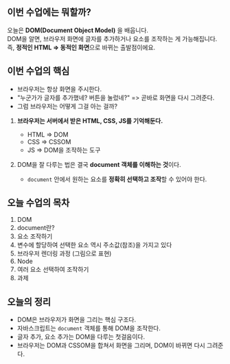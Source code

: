 ## 이번 수업에는 뭐할까?

오늘은 **DOM(Document Object Model)** 을 배웁니다.  
DOM을 알면, 브라우저 화면에 글자를 추가하거나 요소를 조작하는 게 가능해집니다.  
즉, **정적인 HTML => 동적인 화면**으로 바뀌는 출발점이에요.

## 이번 수업의 핵심

- 브라우저는 항상 화면을 주시한다.
- "누군가가 글자를 추가했네? 버튼을 눌렀네?" => 곧바로 화면을 다시 그려준다.
- 그럼 브라우저는 어떻게 그걸 아는 걸까?

1. **브라우저는 서버에서 받은 HTML, CSS, JS를 기억해둔다.**

   - HTML => DOM
   - CSS => CSSOM
   - JS => DOM을 조작하는 도구

2. DOM을 잘 다루는 법은 결국 **document 객체를 이해하는 것**이다.

   - `document` 안에서 원하는 요소를 **정확히 선택하고 조작**할 수 있어야 한다.

## 오늘 수업의 목차

1. DOM
2. document란?
3. 요소 조작하기
4. 변수에 할당하여 선택한 요소 역시 주소값(참조)을 가지고 있다
5. 브라우저 렌더링 과정 (그림으로 표현)
6. Node
7. 여러 요소 선택하여 조작하기
8. 과제

## 오늘의 정리

- DOM은 브라우저가 화면을 그리는 핵심 구조다.
- 자바스크립트는 `document` 객체를 통해 DOM을 조작한다.
- 글자 추가, 요소 추가는 DOM을 다루는 첫걸음이다.
- 브라우저는 DOM과 CSSOM을 합쳐서 화면을 그리며, DOM이 바뀌면 다시 그려준다.
